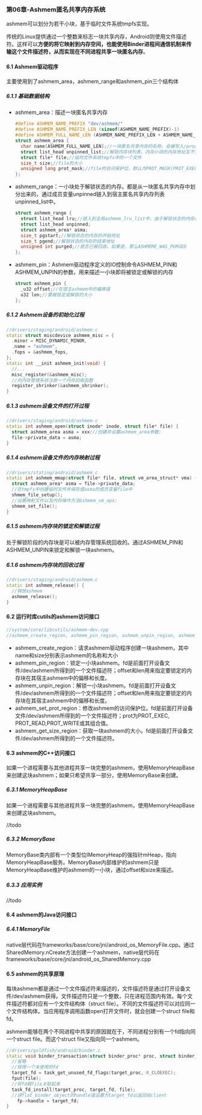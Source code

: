 ### 第06章-Ashmem匿名共享内存系统

ashmem可以划分为若干小块，基于临时文件系统tmpfs实现。

传统的Linux提供通过一个整数来标志一块共享内存，Android则使用文件描述符。这样可以**方便的将它映射到内存空间，也能使用Binder进程间通信机制来传输这个文件描述符，从而实现在不同进程共享一块匿名内存**。

#### 6.1 Ashmem驱动程序

主要使用到了ashmem_area，ashmem_range和ashmem_pin三个结构体

##### 6.1.1 基础数据结构

- ashmem_area：描述一块匿名共享内存

  ```c++
  #define ASHMEM_NAME_PREFIX "dev/ashmem/"
  #define ASHMEM_NAME_PREFIX_LEN (sizeof(ASHMEM_NAME_PREFIX)-1)
  #define ASHMEM_FULL_NAME_LEN (ASHMEM_NAME_PREFIX_LEN + ASHMEM_NAME_LEN)
  struct ashmem_area {
    char name[ASHMEM_FULL_NAME_LEN];//一块匿名共享内存的名称，会被写入/proc/<pid>/maps
    struct list_head unpinned_list;//解锁内存块列表，内存小块的内存地址互不交互
    struct file* file;//临时文件系统tmpfs中的一个文件
    size_t size;//file的大小
    unsigned long prot_mask;//file的访问保护位，默认为PROT_MASK(PROT_EXEC|PROt_READ|PROT_WRITE)
  };
  ```

- ashmem_range：一小块处于解锁状态的内存。都是从一块匿名共享内存中划分出来的，通过成员变量unpinned链入到宿主匿名共享内存列表unpinned_list中。

  ```c++
  struct ashmem_range {
    struct list_head lru;//链入到全局ashmem_lru_list中，由于解锁状态的内存都是不再需要使用的，所以系统会按LRU原则回收保存在ashmem_lru_list中的内存块
    struct list_head unpinned;
    struct ashmem_area* asma;
    size_t pgstart;//解锁状态的内存的开始地址
    size_t pgend;//解锁状态的内存的结束地址
    unsigned int purged;//是否已被回收。如果是，那么ASHMEME_WAS_PURGED
  };
  ```

- ashmem_pin：Ashmem驱动程序定义的IO控制命令ASHMEM_PIN和ASHMEM_UNPIN的参数，用来描述一小块即将被锁定或解锁的内存

  ```c++
  struct ashmem_pin {
    _u32 offset;//在宿主ashmem中的偏移值
    u32 len;//要被锁定或解锁的大小
  };
  ```

##### 6.1.2 Ashmem设备的初始化过程

```c++
//drivers/staging/android/ashmem.c
static struct miscdevice ashmem_misc = {
  .minor = MISC_DYNAMIC_MINOR,
  .name = "ashmem",
  .fops = &ashmem_fops,
};
static int __init ashmem_init(void) {
  //...
  misc_register(&ashmem_misc);
  //向内存管理系统注册一个内存回收函数
  register_shrinker(&ashmem_shrinker);
}
```

##### 6.1.3 ashmem设备文件的打开过程

```c++
//drivers/staging/android/ashmem.c
static int ashmem_open(struct inode* inode, struct file* file) {
  struct ashmem_area asma = xxx///创建并设置ashmem_area参数;
  file->private_data = asma;
}
```

##### 6.1.4 ashmem设备文件的内存映射过程

```c++
//drivers/stating/android/ashmem.c
static int ashmem_mmap(struct file* file, struct vm_area_struct* vma) {
  struct ashmem_area* asma = file->private_data;
  //在tmpfs中创建临时文件并保存值asma的成员变量file中
  shmem_file_setup();
  //设置映射文件以及内存操作方法&shmem_vm_ops;
  shmem_set_file();
}
```

##### 6.1.5 ashmem内存块的锁定和解锁过程

处于解锁阶段的内存块是可以被内存管理系统回收的。通过ASHMEM_PIN和ASHMEM_UNPIN来锁定和解锁一块ashmem。

##### 6.1.6 ashmem内存块的回收过程

```c++
//drivers/staging/android/ashmem.c
static int ashmem_release() {
  //释放ashmem
  ashmem_release();
}
```

#### 6.2 运行时库cutils的ashmem访问接口

```c++
//system/core/libcutils/ashmem-dev.cpp
//ashmem_create_region, ashmem_pin_region, ashmem_unpin_region, ashmem_set_prot_region, ashmem_get_size_region
```

- ashmem_create_region：请求ashmem驱动程序创建一块ashmem，其中name和size分别表示ashmem的名称和大小
- ashmem_pin_region：锁定一小块ashmem。fd是前面打开设备文件/dev/ashmem所得到的一个文件描述符；offset和len用来指定要锁定的内存块在其宿主ashmem中的偏移和长度。
- ashmem_unpin_region：解锁一小块ashmem。fd是前面打开设备文件/dev/ashmem所得到的一个文件描述符；offset和len用来指定要锁定的内存块在其宿主ashmem中的偏移和长度。
- ashmem_set_prot_region：修改ashmem的访问保护位。fd是前面打开设备文件/dev/ashmem所得到的一个文件描述符；prot为PROT_EXEC, PROT_READ,PROT_WRITE或其组合值。
- ashmem_get_size_region：获取一块ashmem的大小。fd是前面打开设备文件/dev/ashmem所得到的一个文件描述符。

#### 6.3 ashmem的C++访问接口

如果一个进程需要与其他进程共享一块完整的ashmem，使用MemoryHeapBase来创建这块ashmem；如果只希望共享一部分，使用MemoryBase来创建。

##### 6.3.1 MemoryHeapBase

如果一个进程需要与其他进程共享一块完整的ashmem，使用MemoryHeapBase来创建这块ashmem。

//todo

##### 6.3.2 MemoryBase

MemoryBase类内部有一个类型位IMemoryHeap的强指针mHeap，指向MemoryHeapBase服务。MemoryBase内部维护的ashmem只是MemoryHeapBase维护的ashmem的一小块，通过offset和size来描述。

##### 6.3.3 应用实例

//todo

#### 6.4 ashmem的Java访问接口

##### 6.4.1 MemoryFile

native层代码在frameworks/base/core/jni/android_os_MemoryFile.cpp。通过SharedMemory.nCreate方法创建一个ashmem，native层代码在frameworks/base/core/jni/android_os_SharedMemory.cpp

#### 6.5 ashmem的共享原理

每块ashmem都是通过一个文件描述符来描述的，文件描述符是通过打开设备文件/dev/ashmem获得。文件描述符只是一个整数，只在进程范围内有效。每个文件描述符都对应有一个文件结构体（struct file）。不同的文件描述符可以对应同一个文件结构体。当应用程序调用函数open打开文件时，就会创建一个struct file和fd。

ashmem能够在两个不同进程中共享的原因就在于，不同进程分别有一个fd指向同一个struct file。而这个struct file又指向同一个ashmem。

```c++
//drivers/goldfish/android/binder.c
static void binder_transaction(struct binder_proc* proc, struct binder_thread* thread, struct binder_transaction_data* tr, int reply) {
  //省略
  //获得一个未使用的fd
  target_fd = task_get_unused_fd_flags(target_proc, 0_CLOEXEC);
  fput(file);
  //将fd跟file关联起来
  task_fd_install(target_proc, target_fd, file);
  //讲flat_binder_object的handle值设置为target_fd以返回给client
	fp->handle = target_fd;
}
```

